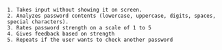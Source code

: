 ```The script checks for the paswword strength given
1. Takes input without showing it on screen.
2. Analyzes password contents (lowercase, uppercase, digits, spaces, special characters).
3. Rates password strength on a scale of 1 to 5
4. Gives feedback based on strength
5. Repeats if the user wants to check another password
```